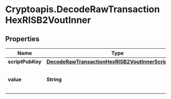 # Cryptoapis.DecodeRawTransactionHexRISB2VoutInner

## Properties

Name | Type | Description | Notes
------------ | ------------- | ------------- | -------------
**scriptPubKey** | [**DecodeRawTransactionHexRISB2VoutInnerScriptPubKey**](DecodeRawTransactionHexRISB2VoutInnerScriptPubKey.md) |  | 
**value** | **String** | Represents the sent/received amount. | [optional] 


